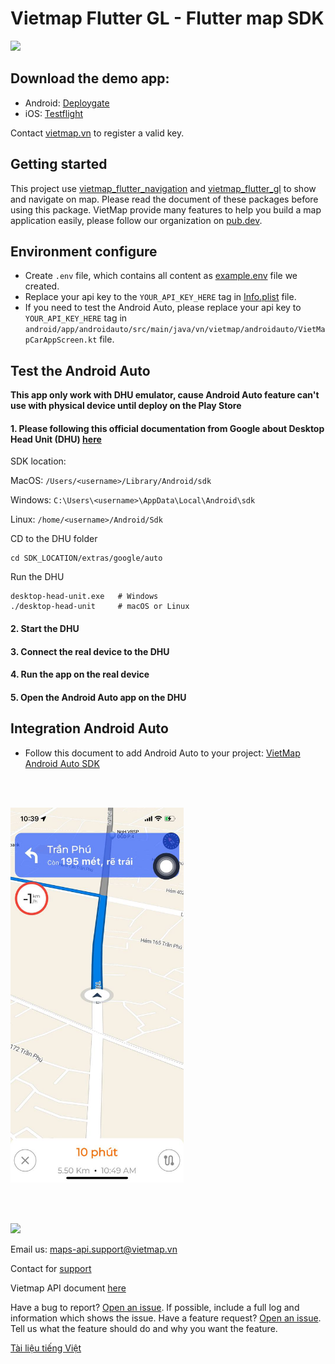 # Vietmap Flutter GL - Flutter map SDK
[<img src="https://bizweb.dktcdn.net/100/415/690/themes/804206/assets/logo.png?1689561872933" height="40"/> </p>](https://bit.ly/vietmap-api)

## Download the demo app:
- Android: [Deploygate](https://dply.me/rbht07)
- iOS: [Testflight](https://testflight.apple.com/join/72lT6D0w)
 
Contact [vietmap.vn](https://bit.ly/vietmap-api) to register a valid key. 
 
## Getting started
This project use [vietmap_flutter_navigation](https://pub.dev/packages/vietmap_flutter_navigation) and [vietmap_flutter_gl](https://pub.dev/packages/vietmap_flutter_gl) to show and navigate on map. Please read the document of these packages before using this package. VietMap provide many features to help you build a map application easily, please follow our organization on [pub.dev](https://pub.dev/publishers/maps.vietmap.vn/packages).

## Environment configure
- Create `.env` file, which contains all content as [example.env](/example.env) file we created.
- Replace your api key to the `YOUR_API_KEY_HERE` tag in [Info.plist](/ios/Runner/Info.plist) file.
- If you need to test the Android Auto, please replace your api key to `YOUR_API_KEY_HERE` tag in `android/app/androidauto/src/main/java/vn/vietmap/androidauto/VietMapCarAppScreen.kt` file.

## Test the Android Auto
**This app only work with DHU emulator, cause Android Auto feature can't use with physical device until deploy on the Play Store**
#### 1. Please following this official documentation from Google about Desktop Head Unit (DHU) [here](https://developer.android.com/training/cars/testing/dhu?authuser=1)
SDK location:

MacOS:
`/Users/<username>/Library/Android/sdk`

Windows:
`C:\Users\<username>\AppData\Local\Android\sdk`

Linux:
`/home/<username>/Android/Sdk`

CD to the DHU folder
```shell
cd SDK_LOCATION/extras/google/auto
```

Run the DHU
```shell
desktop-head-unit.exe   # Windows
./desktop-head-unit     # macOS or Linux
```

#### 2. Start the DHU
#### 3. Connect the real device to the DHU
#### 4. Run the app on the real device
#### 5. Open the Android Auto app on the DHU


## Integration Android Auto 
- Follow this document to add Android Auto to your project: [VietMap Android Auto SDK](https://github.com/vietmap-company/vietmap-android-auto)

<br></br>

[<img src="https://github.com/vietmap-company/vietmap-react-native-navigation/blob/HEAD/img/ios_nav.jpeg?raw=true" height="600"/> </p>](https://vietmap.vn/maps-api)

<br></br>

[<img src="https://bizweb.dktcdn.net/100/415/690/themes/804206/assets/logo.png?1689561872933" height="40"/> </p>](https://vietmap.vn/maps-api)
Email us: [maps-api.support@vietmap.vn](mailto:maps-api.support@vietmap.vn)


Contact for [support](https://vietmap.vn/lien-he)

Vietmap API document [here](https://maps.vietmap.vn/docs/map-api/overview/)

Have a bug to report? [Open an issue](https://github.com/vietmap-company/flutter-map-sdk/issues). If possible, include a full log and information which shows the issue.
Have a feature request? [Open an issue](https://github.com/vietmap-company/flutter-map-sdk/issues). Tell us what the feature should do and why you want the feature.

[Tài liệu tiếng Việt](./README.vi.md)
